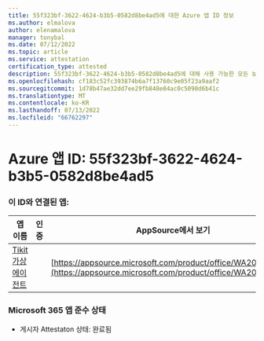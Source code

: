 ```yaml
---
title: 55f323bf-3622-4624-b3b5-0582d8be4ad5에 대한 Azure 앱 ID 정보
ms.author: elmalova
author: elenamalova
manager: tonybal
ms.date: 07/12/2022
ms.topic: article
ms.service: attestation
certification_type: attested
description: 55f323bf-3622-4624-b3b5-0582d8be4ad5에 대해 사용 가능한 모든 보안 및 규정 준수 정보입니다.
ms.openlocfilehash: cf183c52fc393874b6a7f13760c9e05f23a9aaf2
ms.sourcegitcommit: 1d78b47ae32dd7ee29fb848e04ac0c5090d6b41c
ms.translationtype: MT
ms.contentlocale: ko-KR
ms.lasthandoff: 07/13/2022
ms.locfileid: "66762297"
---
```

# <a name="azure-app-id-55f323bf-3622-4624-b3b5-0582d8be4ad5"></a>Azure 앱 ID: 55f323bf-3622-4624-b3b5-0582d8be4ad5


### <a name="apps-associated-with-this-id"></a>이 ID와 연결된 앱:
| **앱 이름** | **인증** | **AppSource에서 보기** |
|--------------|---------------|-----------------------|
| [Tikit 가상 에이전트](../forward/WA200004288.md) |  | [https://appsource.microsoft.com/product/office/WA200004288](https://appsource.microsoft.com/product/office/WA200004288) |

### <a name="microsoft-365-app-compliance-status"></a>Microsoft 365 앱 준수 상태
- 게시자 Attestaton 상태: 완료됨
